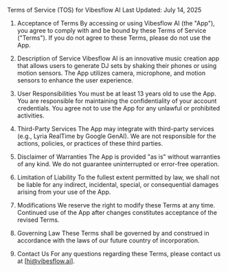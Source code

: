 Terms of Service (TOS) for Vibesflow AI
Last Updated: July 14, 2025

1. Acceptance of Terms
By accessing or using Vibesflow AI (the "App"), you agree to comply with and be bound by these Terms of Service ("Terms"). If you do not agree to these Terms, please do not use the App.

2. Description of Service
Vibesflow AI is an innovative music creation app that allows users to generate DJ sets by shaking their phones or using motion sensors. The App utilizes camera, microphone, and motion sensors to enhance the user experience.

3. User Responsibilities
You must be at least 13 years old to use the App.
You are responsible for maintaining the confidentiality of your account credentials.
You agree not to use the App for any unlawful or prohibited activities.

4. Third-Party Services
The App may integrate with third-party services (e.g., Lyria RealTime by Google GenAI). We are not responsible for the actions, policies, or practices of these third parties.

5. Disclaimer of Warranties
The App is provided "as is" without warranties of any kind. We do not guarantee uninterrupted or error-free operation.

6. Limitation of Liability
To the fullest extent permitted by law, we shall not be liable for any indirect, incidental, special, or consequential damages arising from your use of the App.

7. Modifications
We reserve the right to modify these Terms at any time. Continued use of the App after changes constitutes acceptance of the revised Terms.

8. Governing Law
These Terms shall be governed by and construed in accordance with the laws of our future country of incorporation.

9. Contact Us
For any questions regarding these Terms, please contact us at [hi@vibesflow.ai].